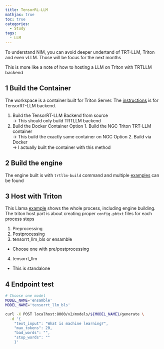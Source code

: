 ```yaml
---
title: TensorRL-LLM
mathjax: true
toc: true
categories:
  - Study
tags:
  - LLM
---
```


To understand NIM, you can avoid deeper undertand of TRT-LLM, Triton and even vLLM. Those will be focus for the next months

This is more like a note of how to hosting a LLM on Triton with TRTLLM backend 
## 1 Build the Container
The workspace is a container built for Triton Server. The [instructions](https://github.com/triton-inference-server/tensorrtllm_backend/blob/main/docs/build.md) is for TensorRT-LLM backend. 
1. Build the TensorRT-LLM Backend from source  
-> This should only build TRTLLM backend 
2. Build the Docker Container
Option 1. Build the NGC Triton TRT-LLM container    
-> This build the exactly same container on NGC
Option 2. Build via Docker  
-> I actually built the container with this method

## 2 Build the engine 
The engine built is with `trtllm-build` command and multiple [examples](https://github.com/NVIDIA/TensorRT-LLM/tree/f6821ee393be6ec92234f9bb47a4b09f6738050b/examples) can be found

## 3 Host with Triton
This Llama [example](https://github.com/triton-inference-server/tensorrtllm_backend/blob/main/docs/llama.md) shows the whole process, including engine building. The triton host part is about creating proper `config.pbtxt` files for each process steps
1. Preprocessing
2. Postprocessing
3. tensorrt_llm_bls or ensamble
  - Choose one with pre/postprocessing
4. tensorrt_llm 
  - This is standalone

## 4 Endpoint test
```sh
# Choose one model
MODEL_NAME='ensamble' 
MODEL_NAME='tensorrt_llm_bls'

curl -X POST localhost:8000/v2/models/${MODEL_NAME}/generate \
  -d '{ 
    "text_input": "What is machine learning?", 
    "max_tokens": 20,
    "bad_words": "",
    "stop_words": ""
    }'
```